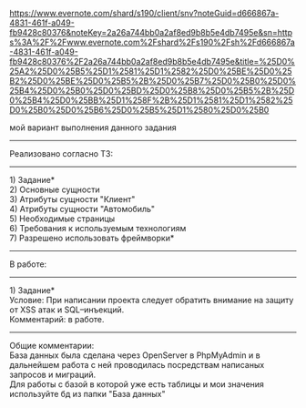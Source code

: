 https://www.evernote.com/shard/s190/client/snv?noteGuid=d666867a-4831-461f-a049-fb9428c80376&noteKey=2a26a744bb0a2af8ed9b8b5e4db7495e&sn=https%3A%2F%2Fwww.evernote.com%2Fshard%2Fs190%2Fsh%2Fd666867a-4831-461f-a049-fb9428c80376%2F2a26a744bb0a2af8ed9b8b5e4db7495e&title=%25D0%25A2%25D0%25B5%25D1%2581%25D1%2582%25D0%25BE%25D0%25B2%25D0%25BE%25D0%25B5%2B%25D0%25B7%25D0%25B0%25D0%25B4%25D0%25B0%25D0%25BD%25D0%25B8%25D0%25B5%2B%25D0%25B4%25D0%25BB%25D1%258F%2B%25D1%2581%25D1%2582%25D0%25B0%25D0%25B6%25D0%25B5%25D1%2580%25D0%25B0

мой вариант выполнения данного задания<br>
<hr>
Реализовано согласно ТЗ:<br>
<hr>
1) Задание*<br>
2) Основные сущности<br>
3) Атрибуты сущности "Клиент" <br>
4) Атрибуты сущности "Автомобиль"<br>
5) Необходимые страницы<br>
6) Требования к используемым технологиям<br>
7) Разрешено использовать фреймворки*<br>
<hr>
В работе:<br>
<hr>
1) Задание*<br>
Условие: При написании проекта следует обратить внимание на защиту от XSS атак и SQL–инъекций.<br>
Комментарий: в работе.<br>

<hr>
Общие комментарии:<br>
База данных была сделана через OpenServer в PhpMyAdmin и в дальнейшем работа с ней проводилась посредствам написаных запросов и миграций.<br>
Для работы с базой в которой уже есть таблицы и мои значения используйте бд из папки "База данных"<br>

